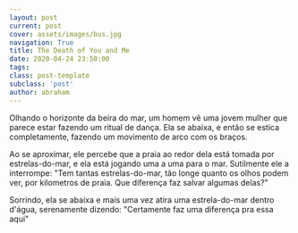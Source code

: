 ```yaml
---
layout: post
current: post
cover: assets/images/bus.jpg
navigation: True
title: The Death of You and Me
date: 2020-04-24 23:50:00
tags:
class: post-template
subclass: 'post'
author: abraham
---
```



Olhando o horizonte da beira do mar, um homem vê uma jovem mulher que parece estar fazendo um ritual de dança. Ela se abaixa, e então se estica completamente, fazendo um movimento de arco com os braços.

Ao se aproximar, ele percebe que a praia ao redor dela está tomada por estrelas-do-mar, e ela está jogando uma a uma para o mar. Sutilmente ele a interrompe: "Tem tantas estrelas-do-mar, tão longe quanto os olhos podem ver, por kilometros de praia. Que diferença faz salvar algumas delas?"

Sorrindo, ela se abaixa e mais uma vez atira uma estrela-do-mar dentro d'água, serenamente dizendo: "Certamente faz uma diferença pra essa aqui"


